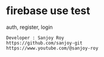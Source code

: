 # firebase use test

auth, register, login


```
Developer : Sanjoy Roy
https://github.com/sanjoy-git
https://www.youtube.com/@sanjoy-roy

```